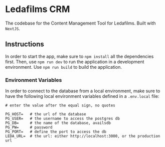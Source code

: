 # Ledafilms CRM

The codebase for the Content Management Tool for Ledafilms. Built with `NextJS`.


## Instructions

In order to start the app, make sure to `npm install` all the dependencies first. Then, use `npm run dev` to run the application in a development environment. Use `npm run build` to build the application.

### Environment Variables

In order to connect to the database from a local environment, make sure to have the following local environment variables defined in a `.env.local` file: 

```
# enter the value after the equal sign, no quotes

PG_HOST=   # the url of the database
PG_USER=   # the username to access the postgres db
PG_DB=     # the name of the database, availsdb
PG_PW=     # password
PG_PORT=   # define the port to access the db
LEDA_URL=  # the url: either http://localhost:3000, or the production url
```



